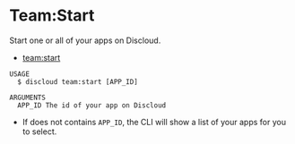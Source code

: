 # Team:Start

Start one or all of your apps on Discloud.

* [team:start](#teamstart)

```sh-session
USAGE
  $ discloud team:start [APP_ID]

ARGUMENTS
  APP_ID The id of your app on Discloud
```

* If does not contains `APP_ID`, the CLI will show a list of your apps for you to select.
